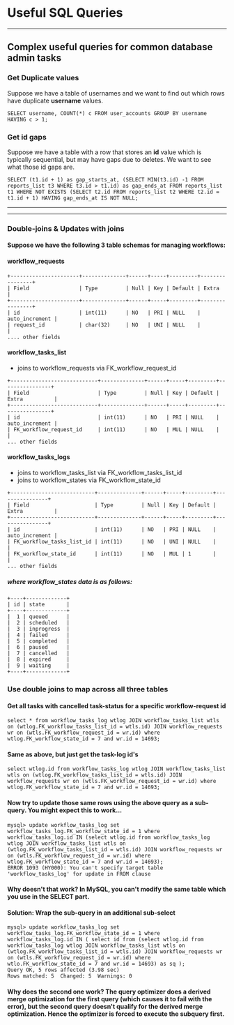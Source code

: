 # Useful SQL Queries
---

## Complex useful queries for common database admin tasks

### Get Duplicate values
Suppose we have a table of usernames and we want to find out which rows have duplicate **username** values.
```
SELECT username, COUNT(*) c FROM user_accounts GROUP BY username HAVING c > 1;
```

### Get id gaps
Suppose we have a table with a row that stores an **id** value which is typically sequential, but may have gaps due to deletes. We want to see what those id gaps are.
```
SELECT (t1.id + 1) as gap_starts_at, (SELECT MIN(t3.id) -1 FROM reports_list t3 WHERE t3.id > t1.id) as gap_ends_at FROM reports_list t1 WHERE NOT EXISTS (SELECT t2.id FROM reports_list t2 WHERE t2.id = t1.id + 1) HAVING gap_ends_at IS NOT NULL;
```

---
---

### Double-joins & Updates with joins

#### Suppose we have the following 3 table schemas for managing workflows:
  
#### workflow_requests
```
+----------------------+--------------+------+-----+---------+----------------+
| Field                | Type         | Null | Key | Default | Extra          |
+----------------------+--------------+------+-----+---------+----------------+
| id                   | int(11)      | NO   | PRI | NULL    | auto_increment |
| request_id           | char(32)     | NO   | UNI | NULL    |                |
.... other fields
```

#### workflow_tasks_list  
 * joins to workflow_requests via FK_workflow_request_id
```
+----------------------------+--------------+------+-----+---------+----------------+
| Field                      | Type         | Null | Key | Default | Extra          |
+----------------------------+--------------+------+-----+---------+----------------+
| id                         | int(11)      | NO   | PRI | NULL    | auto_increment |
| FK_workflow_request_id     | int(11)      | NO   | MUL | NULL    |                |
... other fields
```

#### workflow_tasks_logs  
 * joins to workflow_tasks_list via FK_workflow_tasks_list_id
 * joins to workflow_states via FK_workflow_state_id
```
+---------------------------+--------------+------+-----+---------+----------------+
| Field                     | Type         | Null | Key | Default | Extra          |
+---------------------------+--------------+------+-----+---------+----------------+
| id                        | int(11)      | NO   | PRI | NULL    | auto_increment |
| FK_workflow_tasks_list_id | int(11)      | NO   | UNI | NULL    |                |
| FK_workflow_state_id      | int(11)      | NO   | MUL | 1       |                |
... other fields
```

##### where **workflow_states** data is as follows:
```
+----+-------------+
| id | state       |
+----+-------------+
|  1 | queued      |
|  2 | scheduled   | 
|  3 | inprogress  |
|  4 | failed      |
|  5 | completed   |
|  6 | paused      |
|  7 | cancelled   |
|  8 | expired     |
|  9 | waiting     |
+----+-------------+
```

### Use double joins to map across all three tables

#### Get all tasks with cancelled task-status for a specific workflow-request id
```
select * from workflow_tasks_log wtlog JOIN workflow_tasks_list wtls on (wtlog.FK_workflow_tasks_list_id = wtls.id) JOIN workflow_requests wr on (wtls.FK_workflow_request_id = wr.id) where wtlog.FK_workflow_state_id = 7 and wr.id = 14693;
```

#### Same as above, but just get the task-log id's
```
select wtlog.id from workflow_tasks_log wtlog JOIN workflow_tasks_list wtls on (wtlog.FK_workflow_tasks_list_id = wtls.id) JOIN workflow_requests wr on (wtls.FK_workflow_request_id = wr.id) where wtlog.FK_workflow_state_id = 7 and wr.id = 14693;
```

#### Now try to update those same rows using the above query as a sub-query. You might expect this to work...
```
mysql> update workflow_tasks_log set workflow_tasks_log.FK_workflow_state_id = 1 where workflow_tasks_log.id IN (select wtlog.id from workflow_tasks_log wtlog JOIN workflow_tasks_list wtls on (wtlog.FK_workflow_tasks_list_id = wtls.id) JOIN workflow_requests wr on (wtls.FK_workflow_request_id = wr.id) where wtlog.FK_workflow_state_id = 7 and wr.id = 14693);
ERROR 1093 (HY000): You can't specify target table 'workflow_tasks_log' for update in FROM clause
```

#### Why doesn't that work? In MySQL, you can't modify the same table which you use in the SELECT part.

#### Solution: Wrap the sub-query in an additional sub-select
```
mysql> update workflow_tasks_log set workflow_tasks_log.FK_workflow_state_id = 1 where workflow_tasks_log.id IN ( select id from (select wtlog.id from workflow_tasks_log wtlog JOIN workflow_tasks_list wtls on (wtlog.FK_workflow_tasks_list_id = wtls.id) JOIN workflow_requests wr on (wtls.FK_workflow_request_id = wr.id) where wtlo.FK_workflow_state_id = 7 and wr.id = 14693) as sq );
Query OK, 5 rows affected (3.98 sec)
Rows matched: 5  Changed: 5  Warnings: 0
```

#### Why does the second one work? The query optimizer does a derived merge optimization for the first query (which causes it to fail with the error), but the second query doesn't qualify for the derived merge optimization. Hence the optimizer is forced to execute the subquery first.
